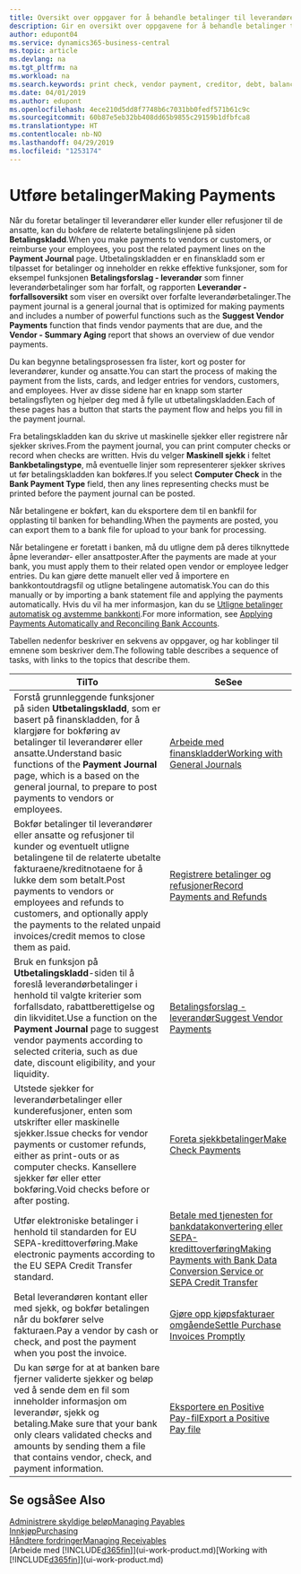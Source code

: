 ```yaml
---
title: Oversikt over oppgaver for å behandle betalinger til leverandører | Microsoft-dokumentasjon
description: Gir en oversikt over oppgavene for å behandle betalinger til leverandører eller kreditorer, inkludert bokføring av betalingslinjene og oversikt over forfalt saldo.
author: edupont04
ms.service: dynamics365-business-central
ms.topic: article
ms.devlang: na
ms.tgt_pltfrm: na
ms.workload: na
ms.search.keywords: print check, vendor payment, creditor, debt, balance due, AP
ms.date: 04/01/2019
ms.author: edupont
ms.openlocfilehash: 4ece210d5dd8f7748b6c7031bb0fedf571b61c9c
ms.sourcegitcommit: 60b87e5eb32bb408dd65b9855c29159b1dfbfca8
ms.translationtype: HT
ms.contentlocale: nb-NO
ms.lasthandoff: 04/29/2019
ms.locfileid: "1253174"
---
```

# <a name="making-payments"></a><span data-ttu-id="2dac0-103">Utføre betalinger</span><span class="sxs-lookup"><span data-stu-id="2dac0-103">Making Payments</span></span>

<span data-ttu-id="2dac0-104">Når du foretar betalinger til leverandører eller kunder eller refusjoner til de ansatte, kan du bokføre de relaterte betalingslinjene på siden **Betalingskladd**.</span><span class="sxs-lookup"><span data-stu-id="2dac0-104">When you make payments to vendors or customers, or reimburse your employees, you post the related payment lines on the **Payment Journal** page.</span></span> <span data-ttu-id="2dac0-105">Utbetalingskladden er en finanskladd som er tilpasset for betalinger og inneholder en rekke effektive funksjoner, som for eksempel funksjonen **Betalingsforslag - leverandør** som finner leverandørbetalinger som har forfalt, og rapporten **Leverandør - forfallsoversikt** som viser en oversikt over forfalte leverandørbetalinger.</span><span class="sxs-lookup"><span data-stu-id="2dac0-105">The payment journal is a general journal that is optimized for making payments and includes a number of powerful functions such as the **Suggest Vendor Payments** function that finds vendor payments that are due, and the **Vendor - Summary Aging** report that shows an overview of due vendor payments.</span></span>  

<span data-ttu-id="2dac0-106">Du kan begynne betalingsprosessen fra lister, kort og poster for leverandører, kunder og ansatte.</span><span class="sxs-lookup"><span data-stu-id="2dac0-106">You can start the process of making the payment from the lists, cards, and ledger entries for vendors, customers, and employees.</span></span> <span data-ttu-id="2dac0-107">Hver av disse sidene har en knapp som starter betalingsflyten og hjelper deg med å fylle ut utbetalingskladden.</span><span class="sxs-lookup"><span data-stu-id="2dac0-107">Each of these pages has a button that starts the payment flow and helps you fill in the payment journal.</span></span>  

<span data-ttu-id="2dac0-108">Fra betalingskladden kan du skrive ut maskinelle sjekker eller registrere når sjekker skrives.</span><span class="sxs-lookup"><span data-stu-id="2dac0-108">From the payment journal, you can print computer checks or record when checks are written.</span></span> <span data-ttu-id="2dac0-109">Hvis du velger **Maskinell sjekk** i feltet **Bankbetalingstype**, må eventuelle linjer som representerer sjekker skrives ut før betalingskladden kan bokføres.</span><span class="sxs-lookup"><span data-stu-id="2dac0-109">If you select **Computer Check** in the **Bank Payment Type** field, then any lines representing checks must be printed before the payment journal can be posted.</span></span>

<span data-ttu-id="2dac0-110">Når betalingene er bokført, kan du eksportere dem til en bankfil for opplasting til banken for behandling.</span><span class="sxs-lookup"><span data-stu-id="2dac0-110">When the payments are posted, you can export them to a bank file for upload to your bank for processing.</span></span>

<span data-ttu-id="2dac0-111">Når betalingene er foretatt i banken, må du utligne dem på deres tilknyttede åpne leverandør- eller ansattposter.</span><span class="sxs-lookup"><span data-stu-id="2dac0-111">After the payments are made at your bank, you must apply them to their related open vendor or employee ledger entries.</span></span> <span data-ttu-id="2dac0-112">Du kan gjøre dette manuelt eller ved å importere en bankkontoutdragsfil og utligne betalingene automatisk.</span><span class="sxs-lookup"><span data-stu-id="2dac0-112">You can do this manually or by importing a bank statement file and applying the payments automatically.</span></span> <span data-ttu-id="2dac0-113">Hvis du vil ha mer informasjon, kan du se [Utligne betalinger automatisk og avstemme bankkonti](receivables-apply-payments-auto-reconcile-bank-accounts.md).</span><span class="sxs-lookup"><span data-stu-id="2dac0-113">For more information, see [Applying Payments Automatically and Reconciling Bank Accounts](receivables-apply-payments-auto-reconcile-bank-accounts.md).</span></span>

<span data-ttu-id="2dac0-114">Tabellen nedenfor beskriver en sekvens av oppgaver, og har koblinger til emnene som beskriver dem.</span><span class="sxs-lookup"><span data-stu-id="2dac0-114">The following table describes a sequence of tasks, with links to the topics that describe them.</span></span>

| <span data-ttu-id="2dac0-115">Til</span><span class="sxs-lookup"><span data-stu-id="2dac0-115">To</span></span> | <span data-ttu-id="2dac0-116">Se</span><span class="sxs-lookup"><span data-stu-id="2dac0-116">See</span></span> |
| --- | --- |
|<span data-ttu-id="2dac0-117">Forstå grunnleggende funksjoner på siden **Utbetalingskladd**, som er basert på finanskladden, for å klargjøre for bokføring av betalinger til leverandører eller ansatte.</span><span class="sxs-lookup"><span data-stu-id="2dac0-117">Understand basic functions of the **Payment Journal** page, which is a based on the general journal, to prepare to post payments to vendors or employees.</span></span>|[<span data-ttu-id="2dac0-118">Arbeide med finanskladder</span><span class="sxs-lookup"><span data-stu-id="2dac0-118">Working with General Journals</span></span>](ui-work-general-journals.md)|
|<span data-ttu-id="2dac0-119">Bokfør betalinger til leverandører eller ansatte og refusjoner til kunder og eventuelt utligne betalingene til de relaterte ubetalte fakturaene/kreditnotaene for å lukke dem som betalt.</span><span class="sxs-lookup"><span data-stu-id="2dac0-119">Post payments to vendors or employees and refunds to customers, and optionally apply the payments to the related unpaid invoices/credit memos to close them as paid.</span></span>|[<span data-ttu-id="2dac0-120">Registrere betalinger og refusjoner</span><span class="sxs-lookup"><span data-stu-id="2dac0-120">Record Payments and Refunds</span></span>](payables-how-post-payments-refunds.md)|
| <span data-ttu-id="2dac0-121">Bruk en funksjon på **Utbetalingskladd**-siden til å foreslå leverandørbetalinger i henhold til valgte kriterier som forfallsdato, rabattberettigelse og din likviditet.</span><span class="sxs-lookup"><span data-stu-id="2dac0-121">Use a function on the **Payment Journal** page to suggest vendor payments according to selected criteria, such as due date, discount eligibility, and your liquidity.</span></span> |[<span data-ttu-id="2dac0-122">Betalingsforslag - leverandør</span><span class="sxs-lookup"><span data-stu-id="2dac0-122">Suggest Vendor Payments</span></span>](payables-how-suggest-vendor-payments.md) |
| <span data-ttu-id="2dac0-123">Utstede sjekker for leverandørbetalinger eller kunderefusjoner, enten som utskrifter eller maskinelle sjekker.</span><span class="sxs-lookup"><span data-stu-id="2dac0-123">Issue checks for vendor payments or customer refunds, either as print-outs or as computer checks.</span></span> <span data-ttu-id="2dac0-124">Kansellere sjekker før eller etter bokføring.</span><span class="sxs-lookup"><span data-stu-id="2dac0-124">Void checks before or after posting.</span></span> |[<span data-ttu-id="2dac0-125">Foreta sjekkbetalinger</span><span class="sxs-lookup"><span data-stu-id="2dac0-125">Make Check Payments</span></span>](payables-how-work-checks.md) |
|<span data-ttu-id="2dac0-126">Utfør elektroniske betalinger i henhold til standarden for EU SEPA-kredittoverføring.</span><span class="sxs-lookup"><span data-stu-id="2dac0-126">Make electronic payments according to the EU SEPA Credit Transfer standard.</span></span>|[<span data-ttu-id="2dac0-127">Betale med tjenesten for bankdatakonvertering eller SEPA-kredittoverføring</span><span class="sxs-lookup"><span data-stu-id="2dac0-127">Making Payments with Bank Data Conversion Service or SEPA Credit Transfer</span></span>](finance-make-payments-with-bank-data-conversion-service-or-sepa-credit-transfer.md)|
| <span data-ttu-id="2dac0-128">Betal leverandøren kontant eller med sjekk, og bokfør betalingen når du bokfører selve fakturaen.</span><span class="sxs-lookup"><span data-stu-id="2dac0-128">Pay a vendor by cash or check, and post the payment when you post the invoice.</span></span> |[<span data-ttu-id="2dac0-129">Gjøre opp kjøpsfakturaer omgående</span><span class="sxs-lookup"><span data-stu-id="2dac0-129">Settle Purchase Invoices Promptly</span></span>](finance-how-to-settle-purchase-invoices-promptly.md) |
| <span data-ttu-id="2dac0-130">Du kan sørge for at at banken bare fjerner validerte sjekker og beløp ved å sende dem en fil som inneholder informasjon om leverandør, sjekk og betaling.</span><span class="sxs-lookup"><span data-stu-id="2dac0-130">Make sure that your bank only clears validated checks and amounts by sending them a file that contains vendor, check, and payment information.</span></span> |[<span data-ttu-id="2dac0-131">Eksportere en Positive Pay-fil</span><span class="sxs-lookup"><span data-stu-id="2dac0-131">Export a Positive Pay file</span></span>](finance-how-positive-pay.md) |

## <a name="see-also"></a><span data-ttu-id="2dac0-132">Se også</span><span class="sxs-lookup"><span data-stu-id="2dac0-132">See Also</span></span>
[<span data-ttu-id="2dac0-133">Administrere skyldige beløp</span><span class="sxs-lookup"><span data-stu-id="2dac0-133">Managing Payables</span></span>](payables-manage-payables.md)  
[<span data-ttu-id="2dac0-134">Innkjøp</span><span class="sxs-lookup"><span data-stu-id="2dac0-134">Purchasing</span></span>](purchasing-manage-purchasing.md)  
[<span data-ttu-id="2dac0-135">Håndtere fordringer</span><span class="sxs-lookup"><span data-stu-id="2dac0-135">Managing Receivables</span></span>](receivables-manage-receivables.md)  
<span data-ttu-id="2dac0-136">[Arbeide med [!INCLUDE[d365fin](includes/d365fin_md.md)]](ui-work-product.md)</span><span class="sxs-lookup"><span data-stu-id="2dac0-136">[Working with [!INCLUDE[d365fin](includes/d365fin_md.md)]](ui-work-product.md)</span></span>  
